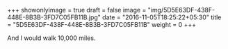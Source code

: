 +++
showonlyimage = true
draft = false
image = "img/5D5E63DF-438F-448E-8B3B-3FD7C05FB11B.jpg"
date = "2016-11-05T18:25:22+05:30"
title = "5D5E63DF-438F-448E-8B3B-3FD7C05FB11B"
weight = 0
+++

And I would walk 10,000 miles.

